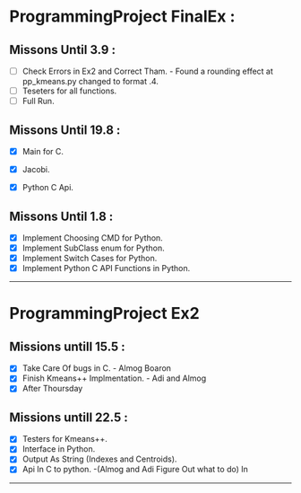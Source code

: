 
# ProgrammingProject FinalEx :
Missons Until 3.9 : 
  ---------------

- [ ] Check Errors in Ex2 and Correct Tham. - Found a rounding effect at pp_kmeans.py changed to format .4.
- [ ] Teseters for all functions.
- [ ] Full Run.

Missons Until 19.8 : 
  ---------------
- [x] Main for C.
- [x] Jacobi.
- [x] Python C Api.


Missons Until 1.8 :
-------------------
- [x] Implement Choosing CMD for Python.
- [x] Implement SubClass enum for Python.
- [x] Implement Switch Cases for Python.
- [x] Implement Python C API Functions in Python.

---------------------

# ProgrammingProject Ex2
Missions untill 15.5 :
---------------------
- [x] Take Care Of bugs in C. - Almog Boaron
- [x] Finish Kmeans++ Implmentation. - Adi and Almog
- [x] After Thoursday 

Missions untill 22.5 :
---------------------
- [x] Testers for Kmeans++.
- [x] Interface in Python.
- [x] Output As String (Indexes and Centroids).
- [x] Api In C to python. -(Almog and Adi Figure Out what to do) In

---------------------
